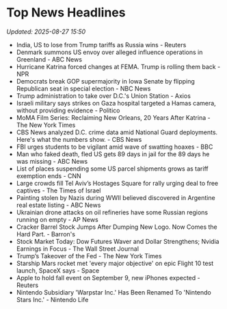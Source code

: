 # Top News Headlines

_Updated: 2025-08-27 15:50_

- India, US to lose from Trump tariffs as Russia wins - Reuters
- Denmark summons US envoy over alleged influence operations in Greenland - ABC News
- Hurricane Katrina forced changes at FEMA. Trump is rolling them back - NPR
- Democrats break GOP supermajority in Iowa Senate by flipping Republican seat in special election - NBC News
- Trump administration to take over D.C.'s Union Station - Axios
- Israeli military says strikes on Gaza hospital targeted a Hamas camera, without providing evidence - Politico
- MoMA Film Series: Reclaiming New Orleans, 20 Years After Katrina - The New York Times
- CBS News analyzed D.C. crime data amid National Guard deployments. Here's what the numbers show. - CBS News
- FBI urges students to be vigilant amid wave of swatting hoaxes - BBC
- Man who faked death, fled US gets 89 days in jail for the 89 days he was missing - ABC News
- List of places suspending some US parcel shipments grows as tariff exemption ends - CNN
- Large crowds fill Tel Aviv’s Hostages Square for rally urging deal to free captives - The Times of Israel
- Painting stolen by Nazis during WWII believed discovered in Argentine real estate listing - ABC News
- Ukrainian drone attacks on oil refineries have some Russian regions running on empty - AP News
- Cracker Barrel Stock Jumps After Dumping New Logo. Now Comes the Hard Part. - Barron's
- Stock Market Today: Dow Futures Waver and Dollar Strengthens; Nvidia Earnings in Focus - The Wall Street Journal
- Trump’s Takeover of the Fed - The New York Times
- Starship Mars rocket met 'every major objective' on epic Flight 10 test launch, SpaceX says - Space
- Apple to hold fall event on September 9, new iPhones expected - Reuters
- Nintendo Subsidiary 'Warpstar Inc.' Has Been Renamed To 'Nintendo Stars Inc.' - Nintendo Life
